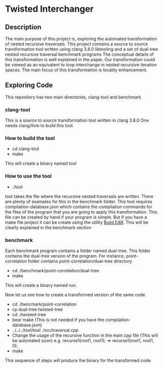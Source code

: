 # Twisted Interchanger

## Description
The main purpose of this project is, exploring the automated transformation of nested recursive traversals. 
This project contains a source to source transformation tool written using clang 3.8.0 libtooling and a set of dual-tree nested recursive traversal benchmark programs
The conceptual details of this transformation is well explained in the paper.
Our transformation could be viewed as an equivalent to loop interchange in nested recursive iteration spaces. The main focus of this transformation is locality enhancement.

## Exploring Code
This repository has two main directories, clang-tool and benchmark

### clang-tool
This is a source to source transformation tool written in clang 3.8.0 One needs clang/llvm to build this tool.

### How to build the tool
* cd clang-tool
* make

This will create a binary named tool

### How to use the tool
* ./tool <filename>

tool takes the file where the recursive nested traversals are written. There are plenty of examples for this in the benchmark folder.
This tool requires compilation-database.json which contains the compilation commands for the files of the program that you are going to apply this transformation.
This file can be created by hand if your program is simple. But if you have a make file project it can be create using the utility [Build EAR](https://github.com/rizsotto/Bear). 
This will be clearly explained in the benchmark section

### benchmark
Each benchmark program contains a folder named dual-tree. This folder contains the dual-tree version of the program.
For instance, point-correlation folder contains point-correlation/dual-tree directory. 

* cd ./benchmark/point-correlation/dual-tree
* make

This will create a binary named run.

Now let us see how to create a transformed version of the same code
* cd ./bencmark/point-correlation
* cp dual-tree twisted-tree
* cd ./twisted-tree
* bear make (This is not needed if you have the compilation-database.json)
* ../../../tool/tool ./src/traversal.cpp
* Change the usage of the recursive function in the main.cpp file (This will be automated soon) e.g. recurse1(root1, root1); => recurse1(root1, root1, 0);
* make 

This sequence of steps will produce the binary for the transformed code
